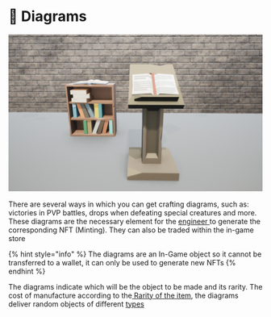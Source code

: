 # 📄 Diagrams

![](<../.gitbook/assets/book (1).png>)

There are several ways in which you can get crafting diagrams, such as: victories in PVP battles, drops when defeating special creatures and more. These diagrams are the necessary element for the [engineer ](ingeniero.md)to generate the corresponding NFT (Minting). They can also be traded within the in-game store

{% hint style="info" %}
The diagrams are an In-Game object so it cannot be transferred to a wallet, it can only be used to generate new NFTs
{% endhint %}

The diagrams indicate which will be the object to be made and its rarity. The cost of manufacture according to the[ Rarity of the item](rareza-de-objetos.md), the diagrams deliver random objects of different [types](tipos-de-articulos.md)
